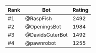 Rank|Bot|Rating
---|---|---
#1|@RaspFish|2492
#2|@OpeningsBot|1984
#3|@DavidsGuterBot|1492
#4|@pawnrobot|1255

